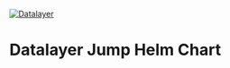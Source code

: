 [![Datalayer](https://assets.datalayer.tech/datalayer-25.svg)](https://datalayer.io)

# Datalayer Jump Helm Chart
